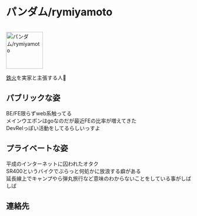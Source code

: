 # パンダム/rymiyamoto
<br><img src="./images/common/icon.jpeg" alt="パンダム/rymiyamoto" width="100px"/>

[鉄火](https://tabelog.com/tokyo/A1314/A131402/13123414/)を実家と主張する人🍶

## パブリックな姿
BE/FE限らずweb系触ってる<br>
メインウエポンはgoなのだが最近FEの比率が増えてきた<br>
DevRelっぽい活動をしてるらしいっすよ

## プライベートな姿
平成のインターネットに囚われたオタク<br>
SR400というバイクでぶらっと何処かに放浪する癖がある<br>
延長線上でキャンプやら弾丸旅行など意味のわからないことをしている事がしばしば

## 連絡先

<div class="sns_icons">
  <a href="https://twitter.com/rymiyamoto129" target="_blank" rel="noopener">
    <span class="sns_icon sns_icon_twitter"></span>
  </a>
  <a href="https://github.com/rymiyamoto" target="_blank" rel="noopener">
    <span class="sns_icon sns_icon_github"></span>
  </a>
</div>
